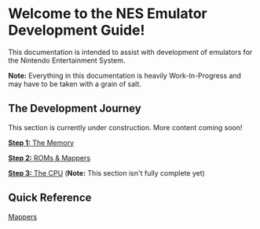 # Welcome to the NES Emulator Development Guide!
This documentation is intended to assist with development of emulators for the Nintendo Entertainment System.

**Note:** Everything in this documentation is heavily Work-In-Progress and may have to be taken with a grain of salt.

## The Development Journey

This section is currently under construction. More content coming soon!

[**Step 1:** The Memory](memory)

[**Step 2:** ROMs & Mappers](rom)

[**Step 3:** The CPU](cpu) (**Note:** This section isn't fully complete yet)

## Quick Reference

[Mappers](rom/mappers)

